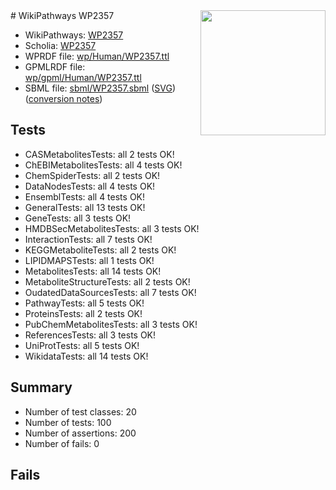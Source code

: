 <img style="float: right; width: 200px" src="../logo.png" />
# WikiPathways WP2357

* WikiPathways: [WP2357](https://identifiers.org/wikipathways:WP2357)
* Scholia: [WP2357](https://scholia.toolforge.org/wikipathways/WP2357)
* WPRDF file: [wp/Human/WP2357.ttl](../wp/Human/WP2357.ttl)
* GPMLRDF file: [wp/gpml/Human/WP2357.ttl](../wp/gpml/Human/WP2357.ttl)
* SBML file: [sbml/WP2357.sbml](../sbml/WP2357.sbml) ([SVG](../sbml/WP2357.svg)) ([conversion notes](../sbml/WP2357.txt))

## Tests
* CASMetabolitesTests: all 2 tests OK!
* ChEBIMetabolitesTests: all 4 tests OK!
* ChemSpiderTests: all 2 tests OK!
* DataNodesTests: all 4 tests OK!
* EnsemblTests: all 4 tests OK!
* GeneralTests: all 13 tests OK!
* GeneTests: all 3 tests OK!
* HMDBSecMetabolitesTests: all 3 tests OK!
* InteractionTests: all 7 tests OK!
* KEGGMetaboliteTests: all 2 tests OK!
* LIPIDMAPSTests: all 1 tests OK!
* MetabolitesTests: all 14 tests OK!
* MetaboliteStructureTests: all 2 tests OK!
* OudatedDataSourcesTests: all 7 tests OK!
* PathwayTests: all 5 tests OK!
* ProteinsTests: all 2 tests OK!
* PubChemMetabolitesTests: all 3 tests OK!
* ReferencesTests: all 3 tests OK!
* UniProtTests: all 5 tests OK!
* WikidataTests: all 14 tests OK!


## Summary

* Number of test classes: 20
* Number of tests: 100
* Number of assertions: 200
* Number of fails: 0

## Fails

